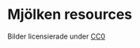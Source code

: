 # Mjölken resources

Bilder licensierade under [CC0](http://creativecommons.org/publicdomain/zero/1.0/deed.sv)
